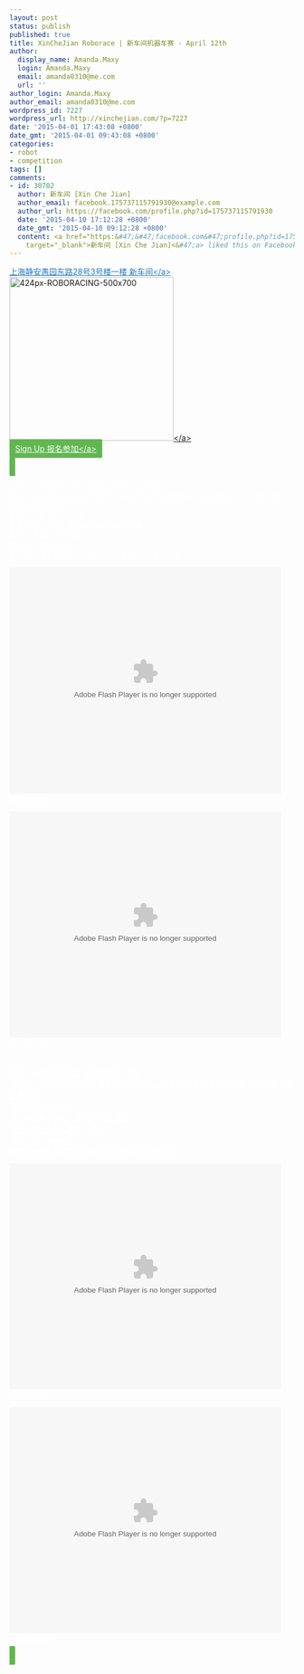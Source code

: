 ```yaml
---
layout: post
status: publish
published: true
title: XinCheJian Roborace | 新车间机器车赛 - April 12th
author:
  display_name: Amanda.Maxy
  login: Amanda.Maxy
  email: amanda0310@me.com
  url: ''
author_login: Amanda.Maxy
author_email: amanda0310@me.com
wordpress_id: 7227
wordpress_url: http://xinchejian.com/?p=7227
date: '2015-04-01 17:43:08 +0800'
date_gmt: '2015-04-01 09:43:08 +0800'
categories:
- robot
- competition
tags: []
comments:
- id: 30702
  author: 新车间 [Xin Che Jian]
  author_email: facebook.175737115791930@example.com
  author_url: https://facebook.com/profile.php?id=175737115791930
  date: '2015-04-10 17:12:28 +0800'
  date_gmt: '2015-04-10 09:12:28 +0800'
  content: <a href="https:&#47;&#47;facebook.com&#47;profile.php?id=175737115791930"
    target="_blank">新车间 [Xin Che Jian]<&#47;a> liked this on Facebook.
---
```

<p><a style="color: #2578bf;"href="http:&#47;&#47;xinchejian.huodongxing.com&#47;event&#47;map&#47;5244063275800" target="_blank">上海静安愚园东路28号3号楼一楼 新车间<&#47;a><br />
<a href="http:&#47;&#47;xinchejian.com&#47;wp-content&#47;uploads&#47;2015&#47;04&#47;424px-ROBORACING-500x7001.jpg"><img src="http:&#47;&#47;xinchejian.com&#47;wp-content&#47;uploads&#47;2015&#47;04&#47;424px-ROBORACING-500x7001-290x290.jpg" alt="424px-ROBORACING-500x700" width="290" height="290" class="aligncenter size-thumbnail wp-image-7231" &#47;><&#47;a><br />
<a style="background-color:#62b651;color:white;border-radius:2px;cursor:pointer;font-size:14px;padding:8px 10px;" href="http:&#47;&#47;www.huodongxing.com&#47;event&#47;1276005974800" target="_blank" title="立即报名">Sign Up 报名参加<&#47;a><br />
<!--:en--></p>
<p>Time：Sunday April 12th, 2:30pm - 5pm.<br />
Here are a few teasers to the new "line followers" being built.. Excuse the Cheap editing. :)<br />
<strong>Schedule:<&#47;strong><br />
2:30pm - 3pm: Testing and try run<br />
3pm - 5pm: Race!!!<br />
<strong>Rules：<&#47;strong><br />
http:&#47;&#47;wiki.xinchejian.com&#47;wiki&#47;RoboRacing</p>
<p><embed src='http:&#47;&#47;player.youku.com&#47;player.php&#47;sid&#47;XMzU1MTg5NDY4&#47;v.swf' quality='high' width='480' height='400' align='middle' allowScriptAccess='sameDomain' type='application&#47;x-shockwave-flash'><&#47;embed></p>
<p><embed src='http:&#47;&#47;player.youku.com&#47;player.php&#47;sid&#47;XMzU1NzkxMTg0&#47;v.swf' quality='high' width='480' height='400' align='middle' allowScriptAccess='sameDomain' type='application&#47;x-shockwave-flash'><&#47;embed><br />
<!--:--><br />
<!--:zh--><br />
时间：4月12号周日, 下午2点半 - 5点.<br />
欣赏一下新车间前几期机器人比赛的视频。是不是很火热？快快带着你的机器人来比赛吧！ :)<br />
<strong>活动安排： <&#47;strong><br />
下午2点半～3点：测试&#47;调试&#47;试跑<br />
下午3点～5点：正式比赛!!!<br />
<strong>规则：<&#47;strong><br />
http:&#47;&#47;wiki.xinchejian.com&#47;wiki&#47;RoboRacing</p>
<p><embed src='http:&#47;&#47;player.youku.com&#47;player.php&#47;sid&#47;XMzU1MTg5NDY4&#47;v.swf' quality='high' width='480' height='400' align='middle' allowScriptAccess='sameDomain' type='application&#47;x-shockwave-flash'><&#47;embed></p>
<p><embed src='http:&#47;&#47;player.youku.com&#47;player.php&#47;sid&#47;XMzU1NzkxMTg0&#47;v.swf' quality='high' width='480' height='400' align='middle' allowScriptAccess='sameDomain' type='application&#47;x-shockwave-flash'><&#47;embed><br />
<!--:--></p>
